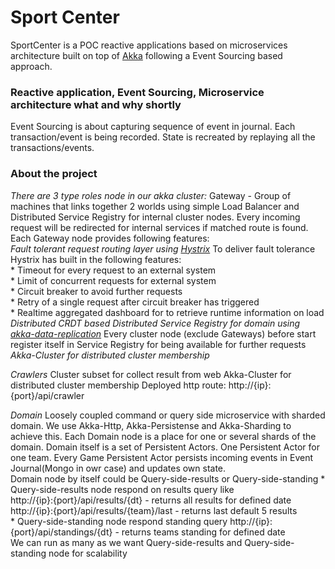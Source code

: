Sport Center
================
SportCenter is a POC reactive applications based on microservices architecture built on top of [Akka](akka.io) following a Event Sourcing based approach.

### Reactive application, Event Sourcing, Microservice architecture what and why shortly ###

Event Sourcing is about capturing sequence of event in journal. Each transaction/event is being recorded. State is recreated by replaying all the transactions/events.

### About the project ###
_There are 3 type roles node in our akka cluster:_ Gateway - Group of machines that links together 2 worlds using simple Load Balancer and Distributed Service Registry for internal cluster nodes. Every incoming request will be redirected for internal services if matched route is found. Each Gateway node provides following features:               
            _Fault tolerant request routing layer using [Hystrix]( http://hystrix.github.com)_
                 To deliver fault tolerance Hystrix has built in the following features:             
                  * Timeout for every request to an external system             
                  * Limit of concurrent requests for external system             
                  * Circuit breaker to avoid further requests             
                  * Retry of a single request after circuit breaker has triggered             
                  * Realtime aggregated dashboard for to retrieve runtime information on load
             _Distributed CRDT based Distributed Service Registry for domain using [akka-data-replication](https://github.com/patriknw/akka-data-replication)_
                  Every cluster node (exclude Gateways) before start register itself in Service Registry 
                  for being available for further requests
             _Akka-Cluster for distributed cluster membership_                
  
  _Crawlers_ Cluster subset for collect result from web
             Akka-Cluster for distributed cluster membership
             Deployed http route: http://{ip}:{port}/api/crawler
  
  _Domain_  Loosely coupled command or query side microservice with sharded domain. 
            We use Akka-Http, Akka-Persistense and Akka-Sharding to achieve this.
            Each Domain node is a place for one or several shards of the domain. Domain itself is a set of Persistent Actors. 
            One Persistent Actor for one team. Every Game Persistent Actor persists incoming events in Event Journal(Mongo in owr case) and updates own state.                                                      
            Domain node by itself could be Query-side-results or Query-side-standing
              * Query-side-results node respond on results query like                  
                 http://{ip}:{port}/api/results/{dt} - returns all results for defined date              
                  http://{ip}:{port}/api/results/{team}/last - returns last default 5 results            
              * Query-side-standing node respond standing query 
                  http://{ip}:{port}/api/standings/{dt} - returns teams standing for defined date              
             We can run as many as we want Query-side-results and Query-side-standing node for scalability 
